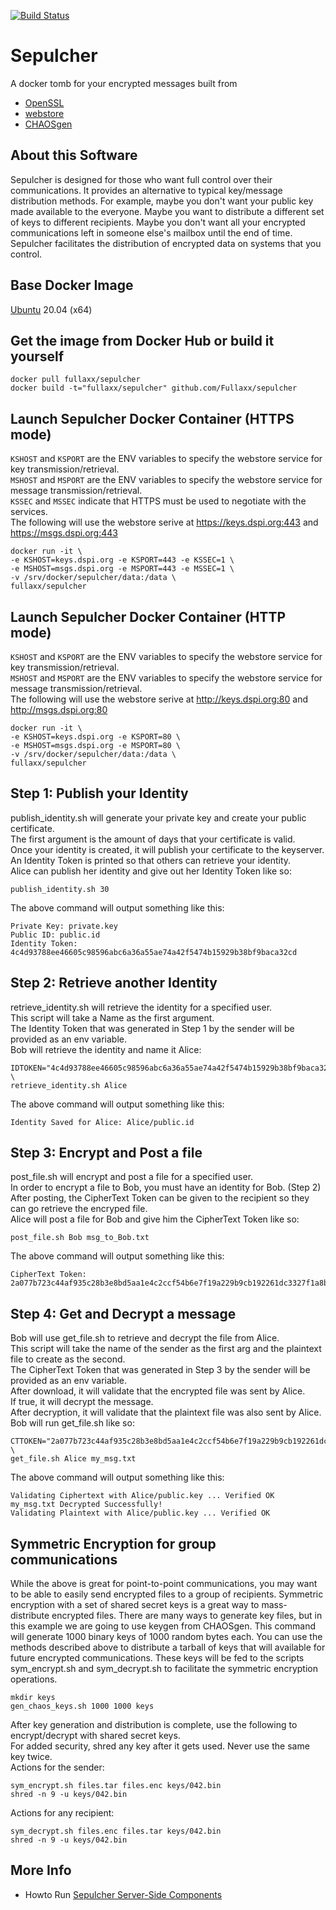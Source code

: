 [![Build Status](https://travis-ci.com/Fullaxx/sepulcher.svg?branch=master)](https://travis-ci.com/Fullaxx/sepulcher)
# Sepulcher
A docker tomb for your encrypted messages built from
* [OpenSSL](https://www.openssl.org/)
* [webstore](https://github.com/Fullaxx/webstore)
* [CHAOSgen](https://github.com/Fullaxx/CHAOSgen)

## About this Software
Sepulcher is designed for those who want full control over their communications.
It provides an alternative to typical key/message distribution methods.
For example, maybe you don't want your public key made available to the everyone.
Maybe you want to distribute a different set of keys to different recipients.
Maybe you don't want all your encrypted communications left in someone else's mailbox until the end of time.
Sepulcher facilitates the distribution of encrypted data on systems that you control.

## Base Docker Image
[Ubuntu](https://hub.docker.com/_/ubuntu) 20.04 (x64)

## Get the image from Docker Hub or build it yourself
```
docker pull fullaxx/sepulcher
docker build -t="fullaxx/sepulcher" github.com/Fullaxx/sepulcher
```

## Launch Sepulcher Docker Container (HTTPS mode)
<code>KSHOST</code> and <code>KSPORT</code> are the ENV variables to specify the webstore service for key transmission/retrieval. \
<code>MSHOST</code> and <code>MSPORT</code> are the ENV variables to specify the webstore service for message transmission/retrieval. \
<code>KSSEC</code> and <code>MSSEC</code> indicate that HTTPS must be used to negotiate with the services. \
The following will use the webstore serive at https://keys.dspi.org:443 and https://msgs.dspi.org:443
```
docker run -it \
-e KSHOST=keys.dspi.org -e KSPORT=443 -e KSSEC=1 \
-e MSHOST=msgs.dspi.org -e MSPORT=443 -e MSSEC=1 \
-v /srv/docker/sepulcher/data:/data \
fullaxx/sepulcher
```

## Launch Sepulcher Docker Container (HTTP mode)
<code>KSHOST</code> and <code>KSPORT</code> are the ENV variables to specify the webstore service for key transmission/retrieval. \
<code>MSHOST</code> and <code>MSPORT</code> are the ENV variables to specify the webstore service for message transmission/retrieval. \
The following will use the webstore serive at http://keys.dspi.org:80 and http://msgs.dspi.org:80
```
docker run -it \
-e KSHOST=keys.dspi.org -e KSPORT=80 \
-e MSHOST=msgs.dspi.org -e MSPORT=80 \
-v /srv/docker/sepulcher/data:/data \
fullaxx/sepulcher
```

## Step 1: Publish your Identity
publish_identity.sh will generate your private key and create your public certificate. \
The first argument is the amount of days that your certificate is valid. \
Once your identity is created, it will publish your certificate to the keyserver. \
An Identity Token is printed so that others can retrieve your identity. \
Alice can publish her identity and give out her Identity Token like so:
```
publish_identity.sh 30
```
The above command will output something like this:
```
Private Key: private.key
Public ID: public.id
Identity Token: 4c4d93788ee46605c98596abc6a36a55ae74a42f5474b15929b38bf9baca32cd
```

## Step 2: Retrieve another Identity
retrieve_identity.sh will retrieve the identity for a specified user. \
This script will take a Name as the first argument. \
The Identity Token that was generated in Step 1 by the sender will be provided as an env variable. \
Bob will retrieve the identity and name it Alice:
```
IDTOKEN="4c4d93788ee46605c98596abc6a36a55ae74a42f5474b15929b38bf9baca32cd" \
retrieve_identity.sh Alice
```
The above command will output something like this:
```
Identity Saved for Alice: Alice/public.id
```

## Step 3: Encrypt and Post a file
post_file.sh will encrypt and post a file for a specified user. \
In order to encrypt a file to Bob, you must have an identity for Bob. (Step 2) \
After posting, the CipherText Token can be given to the recipient so they can go retrieve the encryped file. \
Alice will post a file for Bob and give him the CipherText Token like so:
```
post_file.sh Bob msg_to_Bob.txt
```
The above command will output something like this:
```
CipherText Token: 2a077b723c44af935c28b3e8bd5aa1e4c2ccf54b6e7f19a229b9cb192261dc3327f1a8bc31886e944f4c02087daec87365b150f96c4ad0ed22556f317e6390b2
```

## Step 4: Get and Decrypt a message
Bob will use get_file.sh to retrieve and decrypt the file from Alice. \
This script will take the name of the sender as the first arg and the plaintext file to create as the second. \
The CipherText Token that was generated in Step 3 by the sender will be provided as an env variable. \
After download, it will validate that the encrypted file was sent by Alice. \
If true, it will decrypt the message. \
After decryption, it will validate that the plaintext file was also sent by Alice. \
Bob will run get_file.sh like so:
```
CTTOKEN="2a077b723c44af935c28b3e8bd5aa1e4c2ccf54b6e7f19a229b9cb192261dc3327f1a8bc31886e944f4c02087daec87365b150f96c4ad0ed22556f317e6390b2" \
get_file.sh Alice my_msg.txt
```
The above command will output something like this:
```
Validating Ciphertext with Alice/public.key ... Verified OK
my_msg.txt Decrypted Successfully!
Validating Plaintext with Alice/public.key ... Verified OK
```

## Symmetric Encryption for group communications
While the above is great for point-to-point communications, you may want to be able to easily send encrypted files to a group of recipients.
Symmetric encryption with a set of shared secret keys is a great way to mass-distribute encrypted files.
There are many ways to generate key files, but in this example we are going to use keygen from CHAOSgen.
This command will generate 1000 binary keys of 1000 random bytes each.
You can use the methods described above to distribute a tarball of keys that will available for future encrypted communications.
These keys will be fed to the scripts sym_encrypt.sh and sym_decrypt.sh to facilitate the symmetric encryption operations.
```
mkdir keys
gen_chaos_keys.sh 1000 1000 keys
```
After key generation and distribution is complete, use the following to encrypt/decrypt with shared secret keys. \
For added security, shred any key after it gets used. Never use the same key twice. \
Actions for the sender:
```
sym_encrypt.sh files.tar files.enc keys/042.bin
shred -n 9 -u keys/042.bin
```
Actions for any recipient:
```
sym_decrypt.sh files.enc files.tar keys/042.bin
shred -n 9 -u keys/042.bin
```

## More Info
* Howto Run [Sepulcher Server-Side Components](https://github.com/Fullaxx/sepulcher/blob/master/SERVERSIDE.md)
